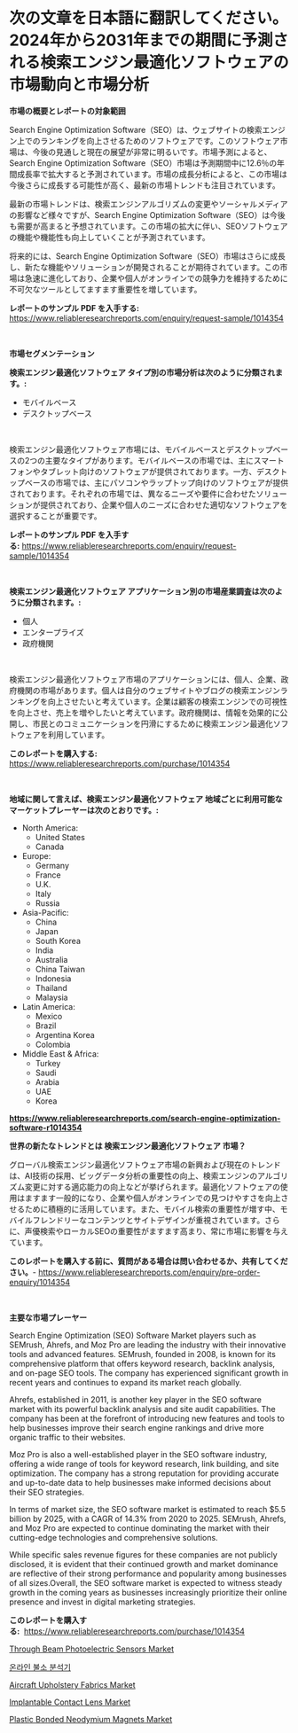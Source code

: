 <p><h1>次の文章を日本語に翻訳してください。2024年から2031年までの期間に予測される検索エンジン最適化ソフトウェアの市場動向と市場分析</h1></p><p><strong>市場の概要とレポートの対象範囲</strong></p>
<p><p>Search Engine Optimization Software（SEO）は、ウェブサイトの検索エンジン上でのランキングを向上させるためのソフトウェアです。このソフトウェア市場は、今後の見通しと現在の展望が非常に明るいです。市場予測によると、Search Engine Optimization Software（SEO）市場は予測期間中に12.6％の年間成長率で拡大すると予測されています。市場の成長分析によると、この市場は今後さらに成長する可能性が高く、最新の市場トレンドも注目されています。</p><p>最新の市場トレンドは、検索エンジンアルゴリズムの変更やソーシャルメディアの影響など様々ですが、Search Engine Optimization Software（SEO）は今後も需要が高まると予想されています。この市場の拡大に伴い、SEOソフトウェアの機能や機能性も向上していくことが予測されています。</p><p>将来的には、Search Engine Optimization Software（SEO）市場はさらに成長し、新たな機能やソリューションが開発されることが期待されています。この市場は急速に進化しており、企業や個人がオンラインでの競争力を維持するために不可欠なツールとしてますます重要性を増しています。</p></p>
<p><strong>レポートのサンプル PDF を入手する:</strong> <a href="https://www.reliableresearchreports.com/enquiry/request-sample/1014354">https://www.reliableresearchreports.com/enquiry/request-sample/1014354</a></p>
<p>&nbsp;</p>
<p><strong>市場セグメンテーション</strong></p>
<p><strong>検索エンジン最適化ソフトウェア タイプ別の市場分析は次のように分類されます。:</strong></p>
<p><ul><li>モバイルベース</li><li>デスクトップベース</li></ul></p>
<p>&nbsp;</p>
<p><p>検索エンジン最適化ソフトウェア市場には、モバイルベースとデスクトップベースの2つの主要なタイプがあります。モバイルベースの市場では、主にスマートフォンやタブレット向けのソフトウェアが提供されております。一方、デスクトップベースの市場では、主にパソコンやラップトップ向けのソフトウェアが提供されております。それぞれの市場では、異なるニーズや要件に合わせたソリューションが提供されており、企業や個人のニーズに合わせた適切なソフトウェアを選択することが重要です。</p></p>
<p><strong>レポートのサンプル PDF を入手する:</strong>&nbsp;<a href="https://www.reliableresearchreports.com/enquiry/request-sample/1014354">https://www.reliableresearchreports.com/enquiry/request-sample/1014354</a></p>
<p>&nbsp;</p>
<p><strong> 検索エンジン最適化ソフトウェア アプリケーション別の市場産業調査は次のように分類されます。:</strong></p>
<p><ul><li>個人</li><li>エンタープライズ</li><li>政府機関</li></ul></p>
<p>&nbsp;</p>
<p><p>検索エンジン最適化ソフトウェア市場のアプリケーションには、個人、企業、政府機関の市場があります。個人は自分のウェブサイトやブログの検索エンジンランキングを向上させたいと考えています。企業は顧客の検索エンジンでの可視性を向上させ、売上を増やしたいと考えています。政府機関は、情報を効果的に公開し、市民とのコミュニケーションを円滑にするために検索エンジン最適化ソフトウェアを利用しています。</p></p>
<p><strong>このレポートを購入する:</strong>&nbsp; <a href="https://www.reliableresearchreports.com/purchase/1014354">https://www.reliableresearchreports.com/purchase/1014354</a></p>
<p>&nbsp;</p>
<p><strong>地域に関して言えば、検索エンジン最適化ソフトウェア 地域ごとに利用可能なマーケットプレーヤーは次のとおりです。:</strong></p>
<p><ul>
    <li>
        North America:
        <ul>
            <li>United States</li>
            <li>Canada</li>
        </ul>
    </li>
    <li>
        Europe:
        <ul>
            <li>Germany</li>
            <li>France</li>
            <li>U.K.</li>
            <li>Italy</li>
            <li>Russia</li>
        </ul>
    </li>
    <li>
        Asia-Pacific:
        <ul>
            <li>China</li>
            <li>Japan</li>
            <li>South Korea</li>
            <li>India</li>
            <li>Australia</li>
            <li>China Taiwan</li>
            <li>Indonesia</li>
            <li>Thailand</li>
            <li>Malaysia</li>
        </ul>
    </li>
    <li>
        Latin America:
        <ul>
            <li>Mexico</li>
            <li>Brazil</li>
            <li>Argentina Korea</li>
            <li>Colombia</li>
        </ul>
    </li>
    <li>
        Middle East & Africa:
        <ul>
            <li>Turkey</li>
            <li>Saudi</li>
            <li>Arabia</li>
            <li>UAE</li>
            <li>Korea</li>
        </ul>
    </li>
    </ul></p>
<p><strong><a href="https://www.reliableresearchreports.com/search-engine-optimization-software-r1014354">https://www.reliableresearchreports.com/search-engine-optimization-software-r1014354</a></strong>&nbsp;</p>
<p><strong>世界の新たなトレンドとは 検索エンジン最適化ソフトウェア 市場？</strong></p>
<p><p>グローバル検索エンジン最適化ソフトウェア市場の新興および現在のトレンドは、AI技術の採用、ビッグデータ分析の重要性の向上、検索エンジンのアルゴリズム変更に対する適応能力の向上などが挙げられます。最適化ソフトウェアの使用はますます一般的になり、企業や個人がオンラインでの見つけやすさを向上させるために積極的に活用しています。また、モバイル検索の重要性が増す中、モバイルフレンドリーなコンテンツとサイトデザインが重視されています。さらに、声優検索やローカルSEOの重要性がますます高まり、常に市場に影響を与えています。</p></p>
<p><strong>このレポートを購入する前に、質問がある場合は問い合わせるか、共有してください。</strong>- <a href="https://www.reliableresearchreports.com/enquiry/pre-order-enquiry/1014354">https://www.reliableresearchreports.com/enquiry/pre-order-enquiry/1014354</a></p>
<p>&nbsp;</p>
<p><strong>主要な市場プレーヤー</strong></p>
<p><p>Search Engine Optimization (SEO) Software Market players such as SEMrush, Ahrefs, and Moz Pro are leading the industry with their innovative tools and advanced features. SEMrush, founded in 2008, is known for its comprehensive platform that offers keyword research, backlink analysis, and on-page SEO tools. The company has experienced significant growth in recent years and continues to expand its market reach globally.</p><p>Ahrefs, established in 2011, is another key player in the SEO software market with its powerful backlink analysis and site audit capabilities. The company has been at the forefront of introducing new features and tools to help businesses improve their search engine rankings and drive more organic traffic to their websites.</p><p>Moz Pro is also a well-established player in the SEO software industry, offering a wide range of tools for keyword research, link building, and site optimization. The company has a strong reputation for providing accurate and up-to-date data to help businesses make informed decisions about their SEO strategies.</p><p>In terms of market size, the SEO software market is estimated to reach $5.5 billion by 2025, with a CAGR of 14.3% from 2020 to 2025. SEMrush, Ahrefs, and Moz Pro are expected to continue dominating the market with their cutting-edge technologies and comprehensive solutions.</p><p>While specific sales revenue figures for these companies are not publicly disclosed, it is evident that their continued growth and market dominance are reflective of their strong performance and popularity among businesses of all sizes.Overall, the SEO software market is expected to witness steady growth in the coming years as businesses increasingly prioritize their online presence and invest in digital marketing strategies.</p></p>
<p><strong>このレポートを購入する:</strong>&nbsp;&nbsp;<a href="https://www.reliableresearchreports.com/purchase/1014354">https://www.reliableresearchreports.com/purchase/1014354</a></p>
<p><p><a href="https://frill-swim-3cd.notion.site/Analyzing-Through-Beam-Photoelectric-Sensors-Market-Global-Industry-Perspective-and-Forecast-2024--e1d527e27d44400284556613ac52054f">Through Beam Photoelectric Sensors Market</a></p><p><a href="https://github.com/Howaoole34545/Market-Research-Report-List-1/blob/main/340080021578.md">온라인 불소 분석기</a></p><p><a href="https://issuu.com/reportprime-2/docs/aircraft-upholstery-fabrics-market-size-2030.pptx">Aircraft Upholstery Fabrics Market</a></p><p><a href="https://github.com/gdfhhhj/Market-Research-Report-List-4/blob/main/implantable-contact-lens-market.md">Implantable Contact Lens Market</a></p><p><a href="https://issuu.com/reportprime-2/docs/plastic-bonded-neodymium-magnets-market-size-2030.">Plastic Bonded Neodymium Magnets Market</a></p></p>